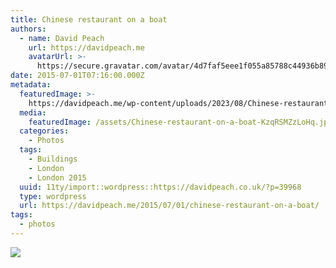 ```yaml
---
title: Chinese restaurant on a boat
authors:
  - name: David Peach
    url: https://davidpeach.me
    avatarUrl: >-
      https://secure.gravatar.com/avatar/4d7faf5eee1f055a85788c44936b8995eaab6dfb004e7854ec747ccb272e91ee?s=96&d=mm&r=g
date: 2015-07-01T07:16:00.000Z
metadata:
  featuredImage: >-
    https://davidpeach.me/wp-content/uploads/2023/08/Chinese-restaurant-on-a-boat.jpg
  media:
    featuredImage: /assets/Chinese-restaurant-on-a-boat-KzqRSMZzLoHq.jpg
  categories:
    - Photos
  tags:
    - Buildings
    - London
    - London 2015
  uuid: 11ty/import::wordpress::https://davidpeach.co.uk/?p=39968
  type: wordpress
  url: https://davidpeach.me/2015/07/01/chinese-restaurant-on-a-boat/
tags:
  - photos
---
```

[![](/assets/Chinese-restaurant-on-a-boat-1-W8hhPf0V6Yrc.jpg)](/assets/Chinese-restaurant-on-a-boat-1-W8hhPf0V6Yrc.jpg)